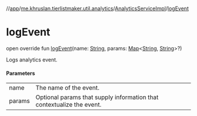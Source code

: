 //[app](../../../index.md)/[me.khruslan.tierlistmaker.util.analytics](../index.md)/[AnalyticsServiceImpl](index.md)/[logEvent](log-event.md)

# logEvent

open override fun [logEvent](log-event.md)(name: [String](https://kotlinlang.org/api/latest/jvm/stdlib/kotlin/-string/index.html), params: [Map](https://kotlinlang.org/api/latest/jvm/stdlib/kotlin.collections/-map/index.html)&lt;[String](https://kotlinlang.org/api/latest/jvm/stdlib/kotlin/-string/index.html), [String](https://kotlinlang.org/api/latest/jvm/stdlib/kotlin/-string/index.html)&gt;?)

Logs analytics event.

#### Parameters

| | |
|---|---|
| name | The name of the event. |
| params | Optional params that supply information that contextualize the event. |
